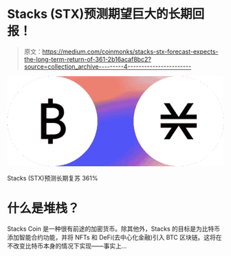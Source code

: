 # Stacks (STX)预测期望巨大的长期回报！

> 原文：<https://medium.com/coinmonks/stacks-stx-forecast-expects-the-long-term-return-of-361-2b16acaf8bc2?source=collection_archive---------4----------------------->

![](img/3bca11c43070cdae7eb96ac6343229f3.png)

Stacks (STX)预测长期复苏 361%

# 什么是堆栈？

Stacks Coin 是一种很有前途的加密货币。除其他外，Stacks 的目标是为比特币添加智能合约功能，并将 NFTs 和 DeFi(去中心化金融)引入 BTC 区块链。这将在不改变比特币本身的情况下实现——事实上…